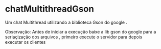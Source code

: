 # chatMultithreadGson

Um chat Multithread utilizando a biblioteca Gson do google .

Observação: Antes de iniciar a execução baixe a lib gson do google para a seriaçização dos arquivos , primeiro execute o servidor para depois executar os clientes
